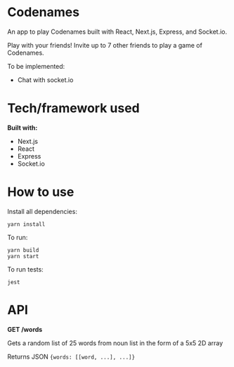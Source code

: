# Codenames
An app to play Codenames built with React, Next.js, Express, and Socket.io.

Play with your friends! Invite up to 7 other friends to play a game of Codenames.

To be implemented:
- Chat with socket.io

# Tech/framework used
**Built with:**
- Next.js
- React
- Express
- Socket.io

# How to use

Install all dependencies:
```
yarn install
```

To run:
```
yarn build
yarn start
```

To run tests:
```
jest
```

# API

**GET /words**

Gets a random list of 25 words from noun list in the form of a 5x5 2D array

Returns JSON `{words: [[word, ...], ...]}`